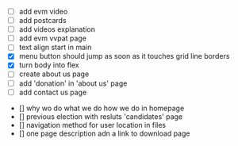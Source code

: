 - [ ] add evm video 
- [ ] add postcards
- [ ] add videos explanation 
- [ ] add evm vvpat page
- [ ] text align start in main
- [x] menu button should jump as soon as it touches grid line borders
- [x] turn body into flex
- [ ] create about us page
- [ ] add 'donation' in 'about us' page
- [ ] add contact us page
- [] why wo do what we do how we do in homepage
- [] previous election with resluts 'candidates' page
- [] navigation method for user location in files
- [] one page description adn a link to download page
  